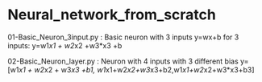 # Neural_network_from_scratch


01-Basic_Neuron_3input.py : Basic neuron with 3 inputs y=wx+b for 3 inputs: y=w1*x1 + w2*x2 +w3*x3 +b                         

02-Basic_Neuron_layer.py : Neuron with 4 inputs with 3 different bias 
                              y= [w1*x1 + w2*x2 + w3*x3 +b1, w1*x1+w2*x2+w3*x3+b2,w1*x1+w2*x2+w3*x3+b3] 
